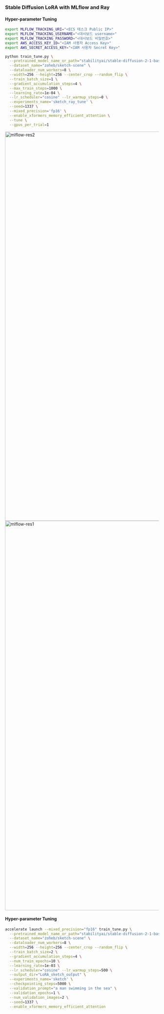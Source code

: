 ### Stable Diffusion LoRA with MLflow and Ray

#### Hyper-parameter Tuning

``` bash
export MLFLOW_TRACKING_URI="<ECS 태스크 Public IP>"
export MLFLOW_TRACKING_USERNAME="<대시보드 username>"
export MLFLOW_TRACKING_PASSWORD="<대시보드 비밀번호>"
export AWS_ACCESS_KEY_ID="<IAM 사용자 Access Key>"
export AWS_SECRET_ACCESS_KEY="<IAM 사용자 Secret Key>"
```

``` bash
python train_tune.py \
  --pretrained_model_name_or_path="stabilityai/stable-diffusion-2-1-base" \
  --dataset_name="zoheb/sketch-scene" \
  --dataloader_num_workers=8 \
  --width=256 --height=256 --center_crop --random_flip \
  --train_batch_size=1 \
  --gradient_accumulation_steps=4 \
  --max_train_steps=1000 \
  --learning_rate=1e-04 \
  --lr_scheduler="cosine" --lr_warmup_steps=0 \
  --experiments_name='sketch_ray_tune' \
  --seed=1337 \
  --mixed_precision='fp16' \
  --enable_xformers_memory_efficient_attention \
  --tune \
  --gpus_per_trial=1
  ```
  
<img width="1272" alt="mlflow-res2" src="https://github.com/visionhong/SD-LoRA-MLflow/assets/53398821/1a1eb055-0f94-49d0-9278-a3dae98d2713">

<img width="1273" alt="mlflow-res1" src="https://github.com/visionhong/SD-LoRA-MLflow/assets/53398821/84c38ca5-4768-46c0-96ad-50b531c129bf">

<br>

#### Hyper-parameter Tuning

``` bash
accelerate launch --mixed_precision="fp16" train_tune.py \
  --pretrained_model_name_or_path="stabilityai/stable-diffusion-2-1-base" \
  --dataset_name="zoheb/sketch-scene" \
  --dataloader_num_workers=8 \
  --width=256 --height=256 --center_crop --random_flip \
  --train_batch_size=2 \
  --gradient_accumulation_steps=4 \
  --num_train_epochs=10 \
  --learning_rate=1e-03 \
  --lr_scheduler="cosine" --lr_warmup_steps=500 \
  --output_dir="LoRA_sketch_output" \
  --experiments_name='sketch' \
  --checkpointing_steps=5000 \
  --validation_prompt="a man swimming in the sea" \
  --validation_epochs=1 \
  --num_validation_images=2 \
  --seed=1337 \
  --enable_xformers_memory_efficient_attention
```


